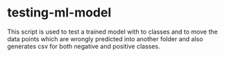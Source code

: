 # testing-ml-model
This script is used to test a trained model with to classes and to move the data points which are wrongly predicted into another folder and also generates csv for both negative and  positive classes.
